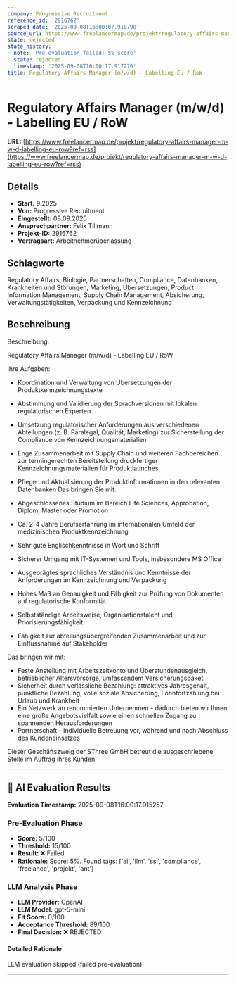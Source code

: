 ```yaml
---
company: Progressive Recruitment
reference_id: '2916762'
scraped_date: '2025-09-08T16:00:07.918798'
source_url: https://www.freelancermap.de/projekt/regulatory-affairs-manager-m-w-d-labelling-eu-row?ref=rss
state: rejected
state_history:
- note: 'Pre-evaluation failed: 5% score'
  state: rejected
  timestamp: '2025-09-08T16:00:17.917270'
title: Regulatory Affairs Manager (m/w/d) - Labelling EU / RoW
---
```



# Regulatory Affairs Manager (m/w/d) - Labelling EU / RoW
**URL:** [https://www.freelancermap.de/projekt/regulatory-affairs-manager-m-w-d-labelling-eu-row?ref=rss](https://www.freelancermap.de/projekt/regulatory-affairs-manager-m-w-d-labelling-eu-row?ref=rss)
## Details
- **Start:** 9.2025
- **Von:** Progressive Recruitment
- **Eingestellt:** 08.09.2025
- **Ansprechpartner:** Felix Tillmann
- **Projekt-ID:** 2916762
- **Vertragsart:** Arbeitnehmerüberlassung

## Schlagworte
Regulatory Affairs, Biologie, Partnerschaften, Compliance, Datenbanken, Krankheiten und Störungen, Marketing, Übersetzungen, Product Information Management, Supply Chain Management, Absicherung, Verwaltungstätigkeiten, Verpackung und Kennzeichnung

## Beschreibung
Beschreibung:

Regulatory Affairs Manager (m/w/d) - Labelling EU / RoW

Ihre Aufgaben:

* Koordination und Verwaltung von Übersetzungen der Produktkennzeichnungstexte
* Abstimmung und Validierung der Sprachversionen mit lokalen regulatorischen Experten
* Umsetzung regulatorischer Anforderungen aus verschiedenen Abteilungen (z. B. Paralegal, Qualität, Marketing) zur Sicherstellung der Compliance von Kennzeichnungsmaterialien
* Enge Zusammenarbeit mit Supply Chain und weiteren Fachbereichen zur termingerechten Bereitstellung druckfertiger Kennzeichnungsmaterialien für Produktlaunches
* Pflege und Aktualisierung der Produktinformationen in den relevanten Datenbanken
Das bringen Sie mit:

* Abgeschlossenes Studium im Bereich Life Sciences, Approbation, Diplom, Master oder Promotion
* Ca. 2-4 Jahre Berufserfahrung im internationalen Umfeld der medizinischen Produktkennzeichnung
* Sehr gute Englischkenntnisse in Wort und Schrift
* Sicherer Umgang mit IT-Systemen und Tools, insbesondere MS Office
* Ausgeprägtes sprachliches Verständnis und Kenntnisse der Anforderungen an Kennzeichnung und Verpackung
* Hohes Maß an Genauigkeit und Fähigkeit zur Prüfung von Dokumenten auf regulatorische Konformität
* Selbstständige Arbeitsweise, Organisationstalent und Priorisierungsfähigkeit
* Fähigkeit zur abteilungsübergreifenden Zusammenarbeit und zur Einflussnahme auf Stakeholder

Das bringen wir mit:

* Feste Anstellung mit Arbeitszeitkonto und Überstundenausgleich, betrieblicher Altersvorsorge, umfassendem Versicherungspaket
* Sicherheit durch verlässliche Bezahlung: attraktives Jahresgehalt, pünktliche Bezahlung, volle soziale Absicherung, Lohnfortzahlung bei Urlaub und Krankheit
* Ein Netzwerk an renommierten Unternehmen - dadurch bieten wir Ihnen eine große Angebotsvielfalt sowie einen schnellen Zugang zu spannenden Herausforderungen
* Partnerschaft - individuelle Betreuung vor, während und nach Abschluss des Kundeneinsatzes

Dieser Geschäftszweig der SThree GmbH betreut die ausgeschriebene Stelle im Auftrag ihres Kunden.

---

## 🤖 AI Evaluation Results

**Evaluation Timestamp:** 2025-09-08T16:00:17.915257

### Pre-Evaluation Phase
- **Score:** 5/100
- **Threshold:** 15/100
- **Result:** ❌ Failed
- **Rationale:** Score: 5%. Found tags: ['ai', 'llm', 'ssl', 'compliance', 'freelance', 'projekt', 'ant']

### LLM Analysis Phase
- **LLM Provider:** OpenAI
- **LLM Model:** gpt-5-mini
- **Fit Score:** 0/100
- **Acceptance Threshold:** 89/100
- **Final Decision:** ❌ REJECTED

#### Detailed Rationale
LLM evaluation skipped (failed pre-evaluation)

---
